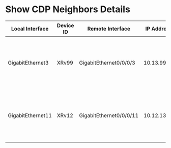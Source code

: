 
# Show CDP Neighbors Details
| Local Interface | Device ID | Remote Interface | IP Address | Platform | Native VLAN | Hold Time | Duplex | Capaibilities | Software Version |
| --------------- | --------- | ---------------- | ---------- | -------- | ----------- | --------- | ------ | ------------- | ---------------- |
| GigabitEthernet3 | XRv99 | GigabitEthernet0/0/0/3 | 10.13.99.99 | cisco IOS XRv Series |  | 135 | full | Router | Cisco IOS XR Software  Version 6.1.3[Default] Copyright (c) 2017 by Cisco Systems  Inc. |
| GigabitEthernet11 | XRv12 | GigabitEthernet0/0/0/11 | 10.12.13.12 | cisco IOS XRv Series |  | 179 | full | Router | Cisco IOS XR Software  Version 6.1.3[Default] Copyright (c) 2017 by Cisco Systems  Inc. |